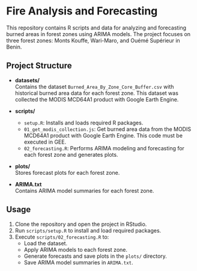 # Fire Analysis and Forecasting

This repository contains R scripts and data for analyzing and forecasting 
burned areas in forest zones using ARIMA models. The project focuses on three 
forest zones: Monts Kouffe, Wari-Maro, and Ouémé Supérieur in Benin.

## Project Structure

- **datasets/**  
  Contains the dataset `Burned_Area_By_Zone_Core_Buffer.csv` with historical 
  burned area data for each forest zone. This dataset was collected the MODIS 
  MCD64A1 product with Google Earth Engine.

- **scripts/**  
  - `setup.R`: Installs and loads required R packages.  
  - `01_get_modis_collection.js`: Get burned area data from the MODIS MCD64A1 
  product with Google Earth Engine. This code must be executed in GEE. 
  - `02_forecasting.R`: Performs ARIMA modeling and forecasting for each forest 
  zone and generates plots.

- **plots/**  
  Stores forecast plots for each forest zone.

- **ARIMA.txt**  
  Contains ARIMA model summaries for each forest zone.

## Usage

1. Clone the repository and open the project in RStudio.
2. Run `scripts/setup.R` to install and load required packages.
3. Execute `scripts/02_forecasting.R` to:
   - Load the dataset.
   - Apply ARIMA models to each forest zone.
   - Generate forecasts and save plots in the `plots/` directory.
   - Save ARIMA model summaries in `ARIMA.txt`.
